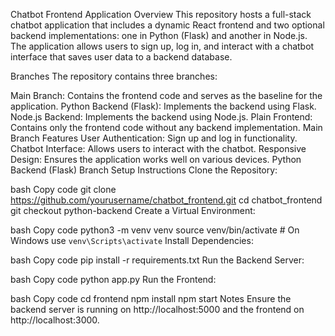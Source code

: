 Chatbot Frontend Application
Overview
This repository hosts a full-stack chatbot application that includes a dynamic React frontend and two optional backend implementations: one in Python (Flask) and another in Node.js. The application allows users to sign up, log in, and interact with a chatbot interface that saves user data to a backend database.

Branches
The repository contains three branches:

Main Branch: Contains the frontend code and serves as the baseline for the application.
Python Backend (Flask): Implements the backend using Flask.
Node.js Backend: Implements the backend using Node.js.
Plain Frontend: Contains only the frontend code without any backend implementation.
Main Branch
Features
User Authentication: Sign up and log in functionality.
Chatbot Interface: Allows users to interact with the chatbot.
Responsive Design: Ensures the application works well on various devices.
Python Backend (Flask) Branch
Setup Instructions
Clone the Repository:

bash
Copy code
git clone https://github.com/yourusername/chatbot_frontend.git
cd chatbot_frontend
git checkout python-backend
Create a Virtual Environment:

bash
Copy code
python3 -m venv venv
source venv/bin/activate  # On Windows use `venv\Scripts\activate`
Install Dependencies:

bash
Copy code
pip install -r requirements.txt
Run the Backend Server:

bash
Copy code
python app.py
Run the Frontend:

bash
Copy code
cd frontend
npm install
npm start
Notes
Ensure the backend server is running on http://localhost:5000 and the frontend on http://localhost:3000.
